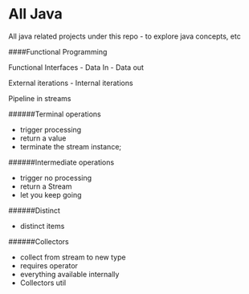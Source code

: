 # All Java
All java related projects under this repo - to explore java concepts, etc


####Functional Programming


Functional Interfaces - Data In - Data out

External iterations - Internal iterations

Pipeline in streams


######Terminal operations 
- trigger processing
- return a value
- terminate the stream instance;


######Intermediate operations 
- trigger no processing
- return a Stream
- let you keep going

######Distinct
- distinct items

######Collectors
- collect from stream to new type
- requires operator
- everything available internally
- Collectors util





